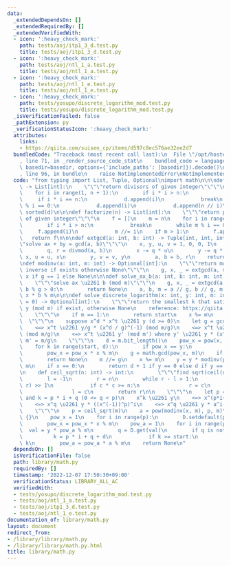 ```yaml
---
data:
  _extendedDependsOn: []
  _extendedRequiredBy: []
  _extendedVerifiedWith:
  - icon: ':heavy_check_mark:'
    path: tests/aoj/itp1_3_d.test.py
    title: tests/aoj/itp1_3_d.test.py
  - icon: ':heavy_check_mark:'
    path: tests/aoj/ntl_1_a.test.py
    title: tests/aoj/ntl_1_a.test.py
  - icon: ':heavy_check_mark:'
    path: tests/aoj/ntl_1_e.test.py
    title: tests/aoj/ntl_1_e.test.py
  - icon: ':heavy_check_mark:'
    path: tests/yosupo/discrete_logarithm_mod.test.py
    title: tests/yosupo/discrete_logarithm_mod.test.py
  _isVerificationFailed: false
  _pathExtension: py
  _verificationStatusIcon: ':heavy_check_mark:'
  attributes:
    links:
    - https://qiita.com/suisen_cp/items/d597c8ec576ae32ee2d7
  bundledCode: "Traceback (most recent call last):\n  File \"/opt/hostedtoolcache/PyPy/3.7.13/x64/site-packages/onlinejudge_verify/documentation/build.py\"\
    , line 71, in _render_source_code_stat\n    bundled_code = language.bundle(stat.path,\
    \ basedir=basedir, options={'include_paths': [basedir]}).decode()\n  File \"/opt/hostedtoolcache/PyPy/3.7.13/x64/site-packages/onlinejudge_verify/languages/python.py\"\
    , line 96, in bundle\n    raise NotImplementedError\nNotImplementedError\n"
  code: "from typing import List, Tuple, Optional\nimport math\n\n\ndef divisors(n)\
    \ -> List[int]:\n    \"\"\"return divisors of given integer\"\"\"\n    d = []\n\
    \    for i in range(1, n + 1):\n        if i * i > n:\n            break\n   \
    \     if i * i == n:\n            d.append(i)\n            break\n        if n\
    \ % i == 0:\n            d.append(i)\n            d.append(n // i)\n    return\
    \ sorted(d)\n\n\ndef factorize(n) -> List[int]:\n    \"\"\"return prime factors\
    \ of given integer\"\"\"\n    f = []\n    m = n\n    for i in range(2, n + 1):\n\
    \        if i * i > n:\n            break\n        while m % i == 0:\n       \
    \     f.append(i)\n            m //= i\n    if m > 1:\n        f.append(m)\n \
    \   return f\n\n\ndef extgcd(a: int, b: int) -> Tuple[int, int, int]:\n    \"\"\
    \"solve ax + by = gcd(a, b)\"\"\"\n    x, y, u, v = 1, 0, 0, 1\n    while b:\n\
    \        q, r = divmod(a, b)\n        x -= q * u\n        y -= q * v\n       \
    \ x, u = u, x\n        y, v = v, y\n        a, b = b, r\n    return a, x, y\n\n\
    \ndef modinv(a: int, m: int) -> Optional[int]:\n    \"\"\"return modular multiplicative\
    \ inverse if exists otherwise None\"\"\"\n    g, x, _ = extgcd(a, m)\n    return\
    \ x if g == 1 else None\n\n\ndef solve_ax_b(a: int, b: int, m: int) -> Optional[int]:\n\
    \    \"\"\"solve ax \u2261 b (mod m)\"\"\"\n    g, x, _ = extgcd(a, m)\n    if\
    \ b % g > 0:\n        return None\n    a, b, m = a // g, b // g, m // g\n    return\
    \ x * b % m\n\n\ndef solve_discrete_logarithm(x: int, y: int, m: int, start: int\
    \ = 0) -> Optional[int]:\n    \"\"\"return the smallest k that satisfies x^k \u2261\
    \ y (mod m) if exist, otherwise None\n    reference: https://qiita.com/suisen_cp/items/d597c8ec576ae32ee2d7\n\
    \    \"\"\"\n    if m == 1:\n        return start\n    x %= m\n    y %= m\n  \
    \  \"\"\"\n    suppose x^d * x^t \u2261 y (d >= 0)\n    let g = gcd(x^d, m)\n\
    \    <=> x^t \u2261 y/g * (x^d / g)^(-1) (mod m/g)\n    <=> x^t \u2261 y * (x^d)^(-1)\
    \ (mod m/g)\n    <=> x^t \u2261 y' (mod m') where y' \u2261 y * (x^d)^(-1) and\
    \ m' = m/g\n    \"\"\"\n    d = m.bit_length()\n    pow_x = pow(x, start, m)\n\
    \    for k in range(start, d):\n        if pow_x == y:\n            return k\n\
    \        pow_x = pow_x * x % m\n    g = math.gcd(pow_x, m)\n    if y % g != 0:\n\
    \        return None\n    m //= g\n    x %= m\n    y = y * modinv(pow_x, m) %\
    \ m\n    if x == 0:\n        return d + 1 if y == 0 else d if y == 1 else None\n\
    \n    def ceil_sqrt(n: int) -> int:\n        \"\"\"find sqrt(ceil(n))\"\"\"\n\
    \        l = -1\n        r = n\n        while r - l > 1:\n            c = (l +\
    \ r) >> 1\n            if c * c >= n:\n                r = c\n            else:\n\
    \                l = c\n        return r\n\n    \"\"\"\n    let p = ceil(sqrt(m))\
    \ and k = p * i + q (0 <= q < p)\n    x^k \u2261 y\n    <=> x^(p*i+q) \u2261 y\n\
    \    <=> x^q \u2261 y * ((x^(-1))^p)^i\n    <=> x^q \u2261 y * a^i where a = (x^(-1))^p\n\
    \    \"\"\"\n    p = ceil_sqrt(m)\n    a = pow(modinv(x, m), p, m)\n\n    D =\
    \ {}\n    pow_x = 1\n    for i in range(p):\n        D.setdefault(pow_x, i)\n\
    \        pow_x = pow_x * x % m\n    pow_a = 1\n    for i in range(p):\n      \
    \  val = y * pow_a % m\n        q = D.get(val)\n        if q is not None:\n  \
    \          k = p * i + q + d\n            if k >= start:\n                return\
    \ k\n        pow_a = pow_a * a % m\n    return None\n"
  dependsOn: []
  isVerificationFile: false
  path: library/math.py
  requiredBy: []
  timestamp: '2022-12-07 17:50:30+09:00'
  verificationStatus: LIBRARY_ALL_AC
  verifiedWith:
  - tests/yosupo/discrete_logarithm_mod.test.py
  - tests/aoj/ntl_1_a.test.py
  - tests/aoj/itp1_3_d.test.py
  - tests/aoj/ntl_1_e.test.py
documentation_of: library/math.py
layout: document
redirect_from:
- /library/library/math.py
- /library/library/math.py.html
title: library/math.py
---
```

